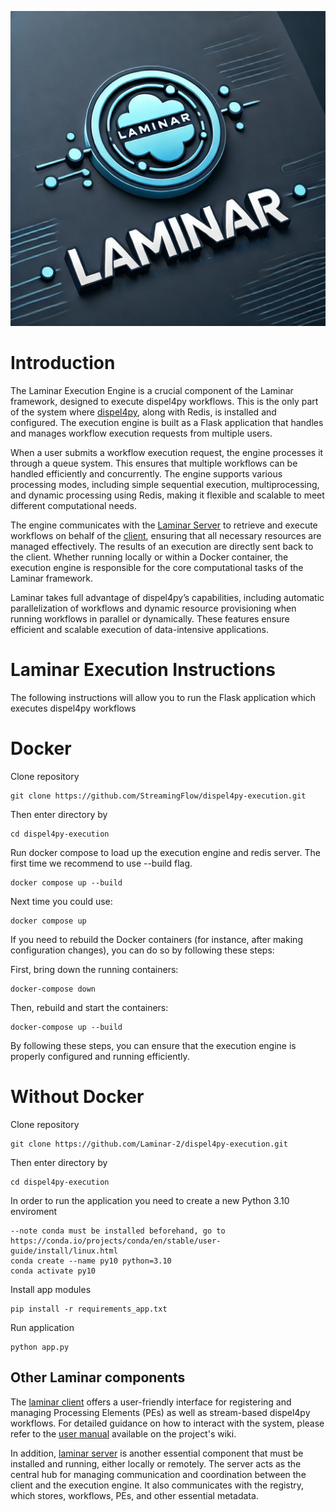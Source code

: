 ![Laminar Logo](logo.webp)

# Introduction

The Laminar Execution Engine is a crucial component of the Laminar framework, designed to execute dispel4py workflows. This is the only part of the system where [dispel4py](https://github.com/StreamingFlow/d4py), along with Redis, is installed and configured. The execution engine is built as a Flask application that handles and manages workflow execution requests from multiple users.

When a user submits a workflow execution request, the engine processes it through a queue system. This ensures that multiple workflows can be handled efficiently and concurrently. The engine supports various processing modes, including simple sequential execution, multiprocessing, and dynamic processing using Redis, making it flexible and scalable to meet different computational needs.

The engine communicates with the [Laminar Server](https://github.com/StreamingFlow/dispel4py-server) to retrieve and execute workflows on behalf of the [client](https://github.com/StreamingFlow/dispel4py-client), ensuring that all necessary resources are managed effectively. The results of an execution are directly sent back to the client.  Whether running locally or within a Docker container, the execution engine is responsible for the core computational tasks of the Laminar framework.

Laminar takes full advantage of dispel4py’s capabilities, including automatic parallelization of workflows and dynamic resource provisioning when running workflows in parallel or dynamically. These features ensure efficient and scalable execution of data-intensive applications.

# Laminar Execution Instructions

The following instructions will allow you to run the Flask application which executes dispel4py workflows 

# Docker
Clone repository 
```
git clone https://github.com/StreamingFlow/dispel4py-execution.git
```
Then enter directory by
```
cd dispel4py-execution 
```

Run docker compose to load up the execution engine and redis server. The first time we recommend to use --build flag.
```
docker compose up --build
```
Next time you could use:
```
docker compose up
```

If you need to rebuild the Docker containers (for instance, after making configuration changes), you can do so by following these steps:

First, bring down the running containers:
```
docker-compose down
```
Then, rebuild and start the containers:
```
docker-compose up --build
```
By following these steps, you can ensure that the execution engine is properly configured and running efficiently.


# Without Docker

Clone repository 
```
git clone https://github.com/Laminar-2/dispel4py-execution.git
```
Then enter directory by
```
cd dispel4py-execution 
```
In order to run the application you need to create a new Python 3.10 enviroment
```
--note conda must be installed beforehand, go to https://conda.io/projects/conda/en/stable/user-guide/install/linux.html
conda create --name py10 python=3.10
conda activate py10
```
Install app modules
```
pip install -r requirements_app.txt
```
Run application
```
python app.py
```

## Other Laminar components

The [laminar client](https://github.com/StreamingFlow/dispel4py-client) offers a user-friendly interface for registering and managing Processing Elements (PEs) as well as stream-based dispel4py workflows. For detailed guidance on how to interact with the system, please refer to the [user manual](https://github.com/StreamingFlow/dispel4py-client/wiki) available on the project's wiki.

In addition, [laminar server](https://github.com/StreamingFlow/dispel4py-server) is another essential component that must be installed and running, either locally or remotely. The server acts as the central hub for managing communication and coordination between the client and the execution engine. It also communicates with the registry, which stores, workflows, PEs, and other essential metadata.
